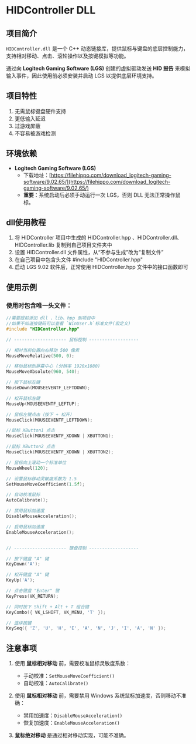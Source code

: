 # HIDController DLL

## 项目简介
`HIDController.dll` 是一个 C++ 动态链接库，提供鼠标与键盘的底层控制能力，支持相对移动、点击、滚轮操作以及按键模拟等功能。  

通过向 **Logitech Gaming Software (LGS)** 创建的虚拟驱动发送 **HID 报告** 来模拟输入事件，因此使用前必须安装并启动 LGS 以提供底层环境支持。


## 项目特性
1. 无需鼠标键盘硬件支持
2. 更低输入延迟
3. 过游戏屏蔽
4. 不容易被游戏检测


## 环境依赖

- **Logitech Gaming Software (LGS)**  
  - 下载地址：[https://filehippo.com/download_logitech-gaming-software/9.02.65/](https://filehippo.com/download_logitech-gaming-software/9.02.65/)  
  - **重要**：系统启动后必须手动运行一次 LGS，否则 DLL 无法正常操作鼠标。


## dll使用教程
1. 将 HIDController 项目中生成的 HIDController.hpp 、HIDController.dll、HIDController.lib 复制到自己项目文件夹中
2. 设置 HIDController.dll 文件属性，从“不参与生成”改为“复制文件”
3. 在自己项目中包含头文件 #include "HIDController.hpp"
4. 启动 LGS 9.02 软件后，正常使用 HIDController.hpp 文件中的接口函数即可
## 使用示例

### 使用时包含唯一头文件：

```cpp
//需要提前添加 dll 、lib、hpp 到项目中
//如果不知道按键码可以查看 `WinUser.h`标准文件(宏定义)
#include "HIDController.hpp"

// -------------------- 鼠标控制 -------------------

// 相对当前位置向右移动 500 像素
MouseMoveRelative(500, 0);

// 移动鼠标到屏幕中心 (分辨率 1920x1080)
MouseMoveAbsolute(960, 540);

// 按下鼠标左键
MouseDown(MOUSEEVENTF_LEFTDOWN);

// 松开鼠标左键
MouseUp(MOUSEEVENTF_LEFTUP);

// 鼠标左键点击（按下 + 松开）
MouseClick(MOUSEEVENTF_LEFTDOWN);

//鼠标 XButton1 点击
MouseClick(MOUSEEVENTF_XDOWN | XBUTTON1);

//鼠标 XButton2 点击
MouseClick(MOUSEEVENTF_XDOWN | XBUTTON2); 

// 鼠标向上滚动一个标准单位
MouseWheel(120);

// 设置鼠标移动灵敏度系数为 1.5
SetMouseMoveCoefficient(1.5f);

// 自动校准鼠标
AutoCalibrate();

// 禁用鼠标加速度
DisableMouseAcceleration();

// 启用鼠标加速度
EnableMouseAcceleration();


// -------------------- 键盘控制 -------------------

// 按下键盘 "A" 键
KeyDown('A');

// 松开键盘 "A" 键
KeyUp('A');

// 点击键盘 "Enter" 键
KeyPress(VK_RETURN);

// 同时按下 Shift + Alt + T 组合键
KeyCombo({ VK_LSHIFT, VK_MENU, 'T' });

// 连续按键
KeySeq({ 'Z', 'U', 'H', 'E', 'A', 'N', 'J', 'I', 'A', 'N' });

```

## 注意事项

1. 使用 **鼠标相对移动** 前，需要校准鼠标灵敏度系数：
   - 手动校准：`SetMouseMoveCoefficient()`
   - 自动校准：`AutoCalibrate()`

2. 使用 **鼠标相对移动** 前，需要禁用 Windows 系统鼠标加速度，否则移动不准确：
   - 禁用加速度：`DisableMouseAcceleration()`
   - 恢复加速度：`EnableMouseAcceleration()`

3. **鼠标绝对移动** 是通过相对移动实现，可能不准确。